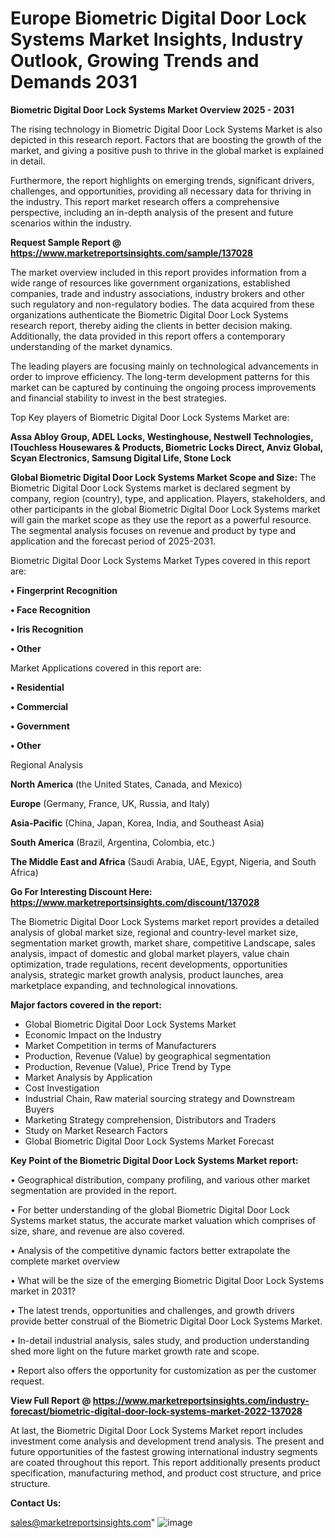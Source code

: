 # Europe Biometric Digital Door Lock Systems Market Insights, Industry Outlook, Growing Trends and Demands 2031

<Strong> Biometric Digital Door Lock Systems Market Overview 2025 - 2031</strong>

The rising technology in Biometric Digital Door Lock Systems Market is also depicted in this research report. Factors that are boosting the growth of the market, and giving a positive push to thrive in the global market is explained in detail.

Furthermore, the report highlights on emerging trends, significant drivers, challenges, and opportunities, providing all necessary data for thriving in the industry. This report market research offers a comprehensive perspective, including an in-depth analysis of the present and future scenarios within the industry.

<strong>Request Sample Report @ <a href=https://www.marketreportsinsights.com/sample/137028>https://www.marketreportsinsights.com/sample/137028</a></strong>

The market overview included in this report provides information from a wide range of resources like government organizations, established companies, trade and industry associations, industry brokers and other such regulatory and non-regulatory bodies. The data acquired from these organizations authenticate the Biometric Digital Door Lock Systems research report, thereby aiding the clients in better decision making. Additionally, the data provided in this report offers a contemporary understanding of the market dynamics.

The leading players are focusing mainly on technological advancements in order to improve efficiency. The long-term development patterns for this market can be captured by continuing the ongoing process improvements and financial stability to invest in the best strategies.

Top Key players of Biometric Digital Door Lock Systems Market are:

<strong>Assa Abloy Group, ADEL Locks, Westinghouse, Nestwell Technologies, ITouchless Housewares & Products, Biometric Locks Direct, Anviz Global, Scyan Electronics, Samsung Digital Life, Stone Lock</strong>

<strong><b>Global Biometric Digital Door Lock Systems Market Scope and Size:</b></strong>
The Biometric Digital Door Lock Systems market is declared segment by company, region (country), type, and application. Players, stakeholders, and other participants in the global Biometric Digital Door Lock Systems market will gain the market scope as they use the report as a powerful resource. The segmental analysis focuses on revenue and product by type and application and the forecast period of 2025-2031.

Biometric Digital Door Lock Systems Market Types covered in this report are:

<strong>• Fingerprint Recognition

• Face Recognition

• Iris Recognition

• Other</strong>

Market Applications covered in this report are:

<strong>• Residential

• Commercial

• Government

• Other</strong> 

Regional Analysis

<strong>North America</strong> (the United States, Canada, and Mexico)

<strong>Europe</strong> (Germany, France, UK, Russia, and Italy)

<strong>Asia-Pacific</strong> (China, Japan, Korea, India, and Southeast Asia)

<strong>South America</strong> (Brazil, Argentina, Colombia, etc.)

<strong>The Middle East and Africa</strong> (Saudi Arabia, UAE, Egypt, Nigeria, and South Africa)

<strong>Go For Interesting Discount Here: <a href=https://www.marketreportsinsights.com/discount/137028>https://www.marketreportsinsights.com/discount/137028</a></strong>

The Biometric Digital Door Lock Systems market report provides a detailed analysis of global market size, regional and country-level market size, segmentation market growth, market share, competitive Landscape, sales analysis, impact of domestic and global market players, value chain optimization, trade regulations, recent developments, opportunities analysis, strategic market growth analysis, product launches, area marketplace expanding, and technological innovations.

<strong><b>Major factors covered in the report:</b></strong>
<ul>
  <li>Global Biometric Digital Door Lock Systems Market </li>
  <li>Economic Impact on the Industry</li>
  <li>Market Competition in terms of Manufacturers</li>
  <li>Production, Revenue (Value) by geographical segmentation</li>
  <li>Production, Revenue (Value), Price Trend by Type</li>
  <li>Market Analysis by Application</li>
  <li>Cost Investigation</li>
  <li>Industrial Chain, Raw material sourcing strategy and Downstream Buyers</li>
  <li>Marketing Strategy comprehension, Distributors and Traders</li>
  <li>Study on Market Research Factors</li>
  <li>Global Biometric Digital Door Lock Systems Market Forecast</li>
</ul>

<strong><b>Key Point of the Biometric Digital Door Lock Systems Market report:</b></strong>

• Geographical distribution, company profiling, and various other market segmentation are provided in the report.

• For better understanding of the global Biometric Digital Door Lock Systems market status, the accurate market valuation which comprises of size, share, and revenue are also covered.

• Analysis of the competitive dynamic factors better extrapolate the complete market overview

• What will be the size of the emerging Biometric Digital Door Lock Systems market in 2031?

• The latest trends, opportunities and challenges, and growth drivers provide better construal of the Biometric Digital Door Lock Systems Market.

• In-detail industrial analysis, sales study, and production understanding shed more light on the future market growth rate and scope.

• Report also offers the opportunity for customization as per the customer request.

<strong><b>View Full Report @ <a href=https://www.marketreportsinsights.com/industry-forecast/biometric-digital-door-lock-systems-market-2022-137028>https://www.marketreportsinsights.com/industry-forecast/biometric-digital-door-lock-systems-market-2022-137028</a></b></strong>


At last, the Biometric Digital Door Lock Systems Market report includes investment come analysis and development trend analysis. The present and future opportunities of the fastest growing international industry segments are coated throughout this report. This report additionally presents product specification, manufacturing method, and product cost structure, and price structure.

<strong>Contact Us:</strong>

sales@marketreportsinsights.com"
![image](https://github.com/user-attachments/assets/b9cbd684-d77d-4ada-bf6c-097f052e2a80)
